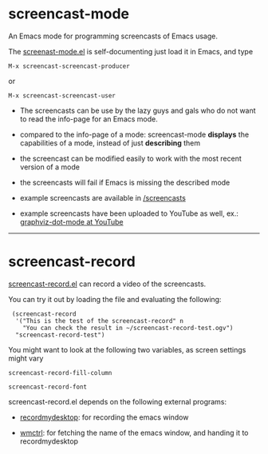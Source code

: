 screencast-mode
===============

An Emacs mode for programming screencasts of Emacs usage.

The [screenast-mode.el](screenast-mode.el) is self-documenting just load it in Emacs, and type

```
M-x screencast-screencast-producer
```
or
```
M-x screencast-screencast-user
```

* The screencasts can be use by the lazy guys and gals who do not want
  to read the info-page for an Emacs mode.

* compared to the info-page of a mode: screencast-mode **displays**
  the capabilities of a mode, instead of just **describing** them

* the screencast can be modified easily to work with the most recent
  version of a mode

* the screencasts will fail if Emacs is missing the described mode

* example screencasts are available in [/screencasts](screencasts)

* example screencasts have been uploaded to YouTube as well, ex.: [graphviz-dot-mode at YouTube](https://www.youtube.com/watch?v=WEEuaN62hNI)

--------------------------------

screencast-record
=================

[screencast-record.el](screencast-record.el) can record a video of the screencasts. 

You can try it out by loading the file and evaluating the following:

```
 (screencast-record
  '("This is the test of the screencast-record" n
    "You can check the result in ~/screencast-record-test.ogv")
  "screencast-record-test")
```

You might want to look at the following two variables, as screen settings might vary

```
screencast-record-fill-column 

screencast-record-font
```

screencast-record.el depends on the following external programs:

* [recordmydesktop](http://recordmydesktop.sourceforge.net/about.php): for recording the emacs window 

* [wmctrl](http://tripie.sweb.cz/utils/wmctrl/): for fetching the name of the emacs window, and handing it to recordmydesktop
